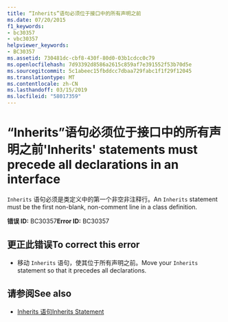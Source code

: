 ```yaml
---
title: “Inherits”语句必须位于接口中的所有声明之前
ms.date: 07/20/2015
f1_keywords:
- bc30357
- vbc30357
helpviewer_keywords:
- BC30357
ms.assetid: 730481dc-cbf8-430f-80d0-03b1cdcc0c79
ms.openlocfilehash: 7d93392d8586a2615c859af7e391552f53b70d5e
ms.sourcegitcommit: 5c1abeec15fbddcc7dbaa729fabc1f1f29f12045
ms.translationtype: MT
ms.contentlocale: zh-CN
ms.lasthandoff: 03/15/2019
ms.locfileid: "58017359"
---
```

# <a name="inherits-statements-must-precede-all-declarations-in-an-interface"></a><span data-ttu-id="b00e1-102">“Inherits”语句必须位于接口中的所有声明之前</span><span class="sxs-lookup"><span data-stu-id="b00e1-102">'Inherits' statements must precede all declarations in an interface</span></span>
<span data-ttu-id="b00e1-103">`Inherits` 语句必须是类定义中的第一个非空非注释行。</span><span class="sxs-lookup"><span data-stu-id="b00e1-103">An `Inherits` statement must be the first non-blank, non-comment line in a class definition.</span></span>  
  
 <span data-ttu-id="b00e1-104">**错误 ID:** BC30357</span><span class="sxs-lookup"><span data-stu-id="b00e1-104">**Error ID:** BC30357</span></span>  
  
## <a name="to-correct-this-error"></a><span data-ttu-id="b00e1-105">更正此错误</span><span class="sxs-lookup"><span data-stu-id="b00e1-105">To correct this error</span></span>  
  
-   <span data-ttu-id="b00e1-106">移动 `Inherits` 语句，使其位于所有声明之前。</span><span class="sxs-lookup"><span data-stu-id="b00e1-106">Move your `Inherits` statement so that it precedes all declarations.</span></span>  
  
## <a name="see-also"></a><span data-ttu-id="b00e1-107">请参阅</span><span class="sxs-lookup"><span data-stu-id="b00e1-107">See also</span></span>

- [<span data-ttu-id="b00e1-108">Inherits 语句</span><span class="sxs-lookup"><span data-stu-id="b00e1-108">Inherits Statement</span></span>](../../visual-basic/language-reference/statements/inherits-statement.md)
